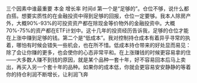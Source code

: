 三个因素中谁最重要
本金
增长率
时间d
第一个是“足够的”。仓位不够，说什么都白搭。想要实质性的在金融投资中得到足够的回报，仓位一定要够。我本人除房产外，大概90%-93%的可投资资产都在除现金等价物外的金融投资中。大概70%-75%的资产都在ETF计划中。这十几年的投资经历告诉我，足够的仓位才能在上涨中赚到足够的钱。第二个是“低成本”。我对控制持仓成本有着异乎寻常的执着，哪怕有时候会错失一些机会，也在所不惜。低成本持仓带来的好处显而易见：除了会让你赚的更多，也会使你的心态非常平和。在上涨赚钱的时候更容易拿的住——大多数人赚不到钱的原因，就是某个品种一套十年，好不容易回本后马上卖出，再买入另一个套十年的品种。如果你的成本低，你就会更容易安安静静的等着你的持仓利润不断增长，让利润飞奔